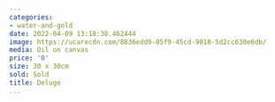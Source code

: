 ```yaml
---
categories:
- water-and-gold
date: 2022-04-09 13:18:38.462444
image: https://ucarecdn.com/8836edd9-05f9-45cd-9018-5d2cc630e6db/
media: Oil on canvas
price: '0'
size: 30 x 30cm
sold: Sold
title: Deluge
...
```

